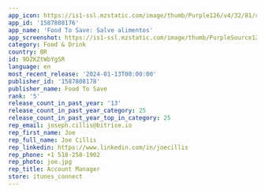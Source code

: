 ```yaml
---
app_icon: https://is1-ssl.mzstatic.com/image/thumb/Purple126/v4/32/81/cb/3281cbd0-8b6f-fd86-be0c-bb5dfb0f45c7/AppIcon-0-0-1x_U007emarketing-0-7-0-0-85-220.png/1024x1024bb.png
app_id: '1587808176'
app_name: 'Food To Save: Salve alimentos'
app_screenshot: https://is1-ssl.mzstatic.com/image/thumb/PurpleSource126/v4/1a/fe/7d/1afe7d01-8ca6-2074-16ee-cf6d7569a754/906a4128-2eb4-4b13-8715-32bdac5397b1_AppStore_6_5_01.png/1242x2688bb.png
category: Food & Drink
country: BR
id: 9DZKZtWbYgSR
language: en
most_recent_release: '2024-01-13T00:00:00'
publisher_id: '1587808178'
publisher_name: Food To Save
rank: '5'
release_count_in_past_year: '13'
release_count_in_past_year_category: 25
release_count_in_past_year_top_in_category: 25
rep_email: joseph.cillis@bitrise.io
rep_first_name: Joe
rep_full_name: Joe Cillis
rep_linkedin: https://www.linkedin.com/in/joecillis
rep_phone: +1 518-258-1902
rep_photo: joe.jpg
rep_title: Account Manager
store: itunes_connect
---
```

